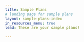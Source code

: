 ```yaml
---
title: Sample Plans
# landing page for sample plans
layout: sample-plans-index
in_resources_menu: true
lead: These are your sample plans!

---
```


